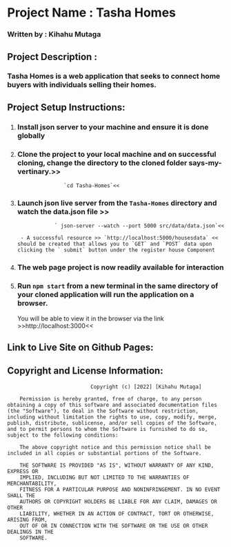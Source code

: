  # Project Name : Tasha Homes


### Written by : Kihahu Mutaga



 ## Project Description :
 ### Tasha Homes is a web application that seeks to connect home buyers with individuals selling their homes.



## Project Setup Instructions: 

1. ###  Install json server to your machine and ensure it is done globally

2. ###  Clone the project to your local machine and on successful cloning, change the directory to the cloned folder says-my-vertinary.>>
                      `cd Tasha-Homes`<<


3. ###  Launch json live server from the `Tasha-Homes` directory and watch the data.json file >>
                   ` json-server --watch --port 5000 src/data/data.json`<<

        - A successful resource >> `http://localhost:5000/housesdata` << should be created that allows you to `GET` and `POST` data upon clicking the ` submit` button under the register house Component


4.  ###  The web page project is now readily available for interaction

5.  ### Run `npm start` from a new terminal in the same directory of your cloned application will run the application on a browser.

    You will be able to view it in the browser via the link >>http://localhost:3000<<

## Link to Live Site on Github Pages:

        


## Copyright and License Information: 
                               Copyright (c) [2022] [Kihahu Mutaga]

        Permission is hereby granted, free of charge, to any person obtaining a copy of this software and associated documentation files (the "Software"), to deal in the Software without restriction, including without limitation the rights to use, copy, modify, merge, publish, distribute, sublicense, and/or sell copies of the Software, and to permit persons to whom the Software is furnished to do so, subject to the following conditions:
        
        The above copyright notice and this permission notice shall be included in all copies or substantial portions of the Software.

        THE SOFTWARE IS PROVIDED "AS IS", WITHOUT WARRANTY OF ANY KIND, EXPRESS OR
        IMPLIED, INCLUDING BUT NOT LIMITED TO THE WARRANTIES OF MERCHANTABILITY,
        FITNESS FOR A PARTICULAR PURPOSE AND NONINFRINGEMENT. IN NO EVENT SHALL THE
        AUTHORS OR COPYRIGHT HOLDERS BE LIABLE FOR ANY CLAIM, DAMAGES OR OTHER
        LIABILITY, WHETHER IN AN ACTION OF CONTRACT, TORT OR OTHERWISE, ARISING FROM,
        OUT OF OR IN CONNECTION WITH THE SOFTWARE OR THE USE OR OTHER DEALINGS IN THE
        SOFTWARE.
